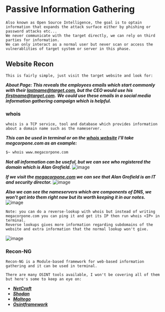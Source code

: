 # Passive Information Gathering
```
Also known as Open Source Intelligence, the goal is to optain information that expands the attack surface either by phishing or password attacks etc...
We never communicate with the target directly, we can rely on third parties for information.
We can only interact as a normal user but never scan or access the vulnerablities of target system or server in this phase.
```

## Website Recon
```
This is fairly simple, just visit the target website and look for:
```
***About Page: This reveals the employees emails which start commonly with their lastname@target.com, but the CEO would use his firstname@target.com.***
***We could use these emails in a social media information gathering campaign which is helpful.***

### whois
```
whois is a TCP service, tool and database which provides information about a domain name such as the nameserver.
```

***This can be used in terminal or on the [whois website](https://www.whois.com/)***
***I'll take megcorpone.com as an example:***
```bash
$~ whois www.megacorpone.com
```
***Not all information can be useful, but we can see who registered the domain which is Alan Grofield.***
![image](https://user-images.githubusercontent.com/75253629/227772437-852a38d0-8101-4efa-814b-69f83d576065.png)

***If we visit the [megacorpone.com](https://www.megacorpone.com/contact.html) we can see that Alan Grofield is an IT and security director.***
![image](https://user-images.githubusercontent.com/75253629/227772554-d4e2bdab-17ad-4503-8b5e-c81d8d25352d.png)

***Also we can see the nameservers which are components of DNS, we won't get into them right now but its worth keeping it in our notes.***
![image](https://user-images.githubusercontent.com/75253629/227772792-fd7b91e1-e904-4492-ad30-2fdf2c140e36.png)

```
Note: you can do a reverse-lookup with whois but instead of writing megacorpone.com you can ping it and get its IP then run whois <IP> in terminal.
Reverse lookups gives more information regarding subdomains of the website and extra information that the normal lookup won't give.
```
![image](https://user-images.githubusercontent.com/75253629/227772978-fc52de6e-6551-4d3d-ac36-5f8b54e38ab5.png)

### Recon-NG
```
Recon-NG is a Module-based framework for web-based information gathering and it can be used in terminal.
```

```
There are many OSINT tools available, I won't be covering all of them but here's some to keep an eye on:
```
- ***[NetCraft](https://www.netcraft.com/)***
- ***[Shodan](https://www.shodan.io/)***
- ***[Maltego](https://www.maltego.com/)***
- ***[Osintframework](https://osintframework.com/)***
